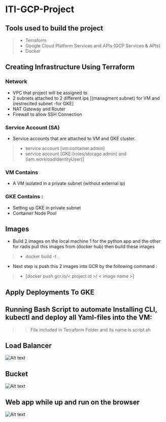 # ITI-GCP-Project

## Tools used to build the project
> - Terraform
> - Google Cloud Platform Services and APIs (GCP Services & APIs)
> - Docker

## Creating Infrastructure Using Terraform

### Network

- VPC that project will be assigned to
- 2 subnets attached to 2 different ips [(managment subnet) for VM and (restrecited subnet -for GKE]
- NAT Gateway and Router
- Firewall to allow SSH Connection

### Service Account (SA)

- Service accounts that are attached to VM and GKE cluster.
> - service account [vm:container.admin]
> - service account [GKE:(roles/storage.admin) and (iam.workloadIdentityUser)]

### VM  Contains 

- A VM isolated in a private subnet (without external ip)

### GKE  Contains  :

- Setting up GKE in private subnet
- Container Node Pool

## Images 

- Build 2 images on the local machine 1 for the python app and the other for radis pull this images from (docker hub) then build these images 
> - docker build -t <name> .

- Next step is push this 2 images into GCR by the following command :
> - [docker push gcr.io/< project id >/ < image name >]

## Apply Deployments To GKE

## Running Bash Script to automate Installing CLI, kubectl and deploy all Yaml-files into the VM:

>> File included in Terraform Folder and its name is script.sh


## Load Balancer
![Alt text](Screenshots/LB.png)

## Bucket
![Alt text](Screenshots/Bucket.png)

## Web app while up and run on the browser 
![Alt text](Screenshots/Webapp_up_and_run.png)
